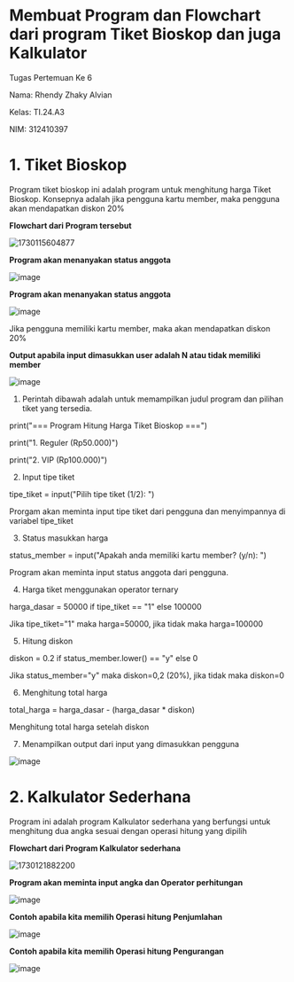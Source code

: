# Membuat Program dan Flowchart dari program Tiket Bioskop dan juga Kalkulator

Tugas Pertemuan Ke 6

Nama: Rhendy Zhaky Alvian

Kelas: TI.24.A3

NIM: 312410397

# 1. Tiket Bioskop

Program tiket bioskop ini adalah program untuk menghitung harga Tiket Bioskop. Konsepnya adalah jika pengguna kartu member, maka pengguna akan mendapatkan diskon 20%

**Flowchart dari Program tersebut**

![1730115604877](https://github.com/user-attachments/assets/57c40ef0-a2c2-480d-8391-424d63d87db4)

**Program akan menanyakan status anggota**

![image](https://github.com/user-attachments/assets/aa088970-3408-4e5c-bdbc-fb9b658a2c62)

**Program akan menanyakan status anggota**

![image](https://github.com/user-attachments/assets/8b375165-d837-4a62-86f6-3e22eb2a9eff)

Jika pengguna memiliki kartu member, maka akan mendapatkan diskon 20%

**Output apabila input dimasukkan user adalah N atau tidak memiliki member**

![image](https://github.com/user-attachments/assets/e2fa475f-7cf1-47f6-b106-612a5b1fa8fa)

1. Perintah dibawah adalah untuk memampilkan judul program dan pilihan tiket yang tersedia.

print("=== Program Hitung Harga Tiket Bioskop ===")

print("1. Reguler (Rp50.000)")

print("2. VIP (Rp100.000)")

2. Input tipe tiket

tipe_tiket = input("Pilih tipe tiket (1/2): ")

Prorgam akan meminta input tipe tiket dari pengguna dan menyimpannya di variabel tipe_tiket

3. Status masukkan harga

status_member = input("Apakah anda memiliki kartu member? (y/n): ")

Program akan meminta input status anggota dari pengguna.

4. Harga tiket menggunakan operator ternary

harga_dasar = 50000 if tipe_tiket == "1" else 100000

Jika tipe_tiket="1" maka harga=50000, jika tidak maka harga=100000

5. Hitung diskon

diskon = 0.2 if status_member.lower() == "y" else 0

Jika status_member="y" maka diskon=0,2 (20%), jika tidak maka diskon=0

6. Menghitung total harga

total_harga = harga_dasar - (harga_dasar * diskon)

Menghitung total harga setelah diskon

7. Menampilkan output dari input yang dimasukkan pengguna

![image](https://github.com/user-attachments/assets/619b904a-6c62-462e-8423-724d04eda3a4)

# 2. Kalkulator Sederhana

Program ini adalah program Kalkulator sederhana yang berfungsi untuk menghitung dua angka sesuai dengan operasi hitung yang dipilih

**Flowchart dari Program Kalkulator sederhana**

![1730121882200](https://github.com/user-attachments/assets/072950f7-bb12-454d-a7b9-95bfa17e7964)

**Program akan meminta input angka dan Operator perhitungan**

![image](https://github.com/user-attachments/assets/de9c75bf-e8b2-42a1-980c-f7f226e2f119)


**Contoh apabila kita memilih Operasi hitung Penjumlahan**

![image](https://github.com/user-attachments/assets/2b956599-4545-473a-b8b6-48957117ad98)

**Contoh apabila kita memilih Operasi hitung Pengurangan**

![image](https://github.com/user-attachments/assets/bdcff36d-a766-464a-a333-52b9c5e20108)





